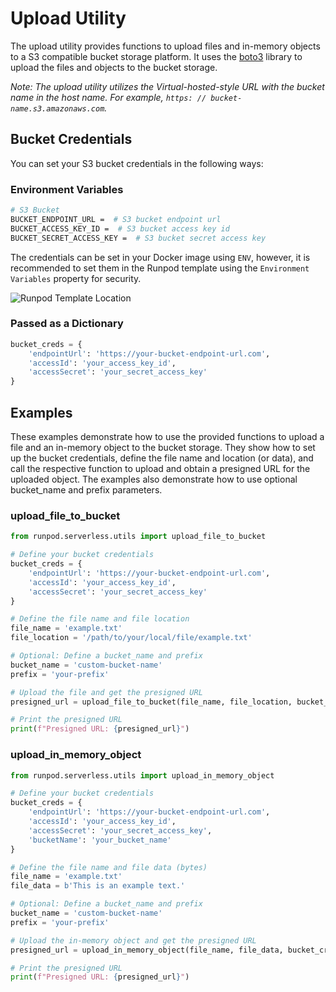 # Upload Utility

The upload utility provides functions to upload files and in-memory objects to a S3 compatible bucket storage platform. It uses the [boto3](https://boto3.amazonaws.com/v1/documentation/api/latest/index.html) library to upload the files and objects to the bucket storage.

*Note: The upload utility utilizes the Virtual-hosted-style URL with the bucket name in the host name. For example, `https: // bucket-name.s3.amazonaws.com`.*

## Bucket Credentials

You can set your S3 bucket credentials in the following ways:

### Environment Variables

```bash
# S3 Bucket
BUCKET_ENDPOINT_URL =  # S3 bucket endpoint url
BUCKET_ACCESS_KEY_ID =  # S3 bucket access key id
BUCKET_SECRET_ACCESS_KEY =  # S3 bucket secret access key
```

The credentials can be set in your Docker image using `ENV`, however, it is recommended to set them in the Runpod template using the `Environment Variables` property for security.

![Runpod Template Location](.docs/images/../../../../images/env_var_location.png)

### Passed as a Dictionary

```python
bucket_creds = {
    'endpointUrl': 'https://your-bucket-endpoint-url.com',
    'accessId': 'your_access_key_id',
    'accessSecret': 'your_secret_access_key'
}
```

## Examples

These examples demonstrate how to use the provided functions to upload a file and an in-memory object to the bucket storage. They show how to set up the bucket credentials, define the file name and location (or data), and call the respective function to upload and obtain a presigned URL for the uploaded object. The examples also demonstrate how to use optional bucket_name and prefix parameters.

### upload_file_to_bucket

```python
from runpod.serverless.utils import upload_file_to_bucket

# Define your bucket credentials
bucket_creds = {
    'endpointUrl': 'https://your-bucket-endpoint-url.com',
    'accessId': 'your_access_key_id',
    'accessSecret': 'your_secret_access_key'
}

# Define the file name and file location
file_name = 'example.txt'
file_location = '/path/to/your/local/file/example.txt'

# Optional: Define a bucket_name and prefix
bucket_name = 'custom-bucket-name'
prefix = 'your-prefix'

# Upload the file and get the presigned URL
presigned_url = upload_file_to_bucket(file_name, file_location, bucket_creds, bucket_name, prefix)

# Print the presigned URL
print(f"Presigned URL: {presigned_url}")
```

### upload_in_memory_object

```python
from runpod.serverless.utils import upload_in_memory_object

# Define your bucket credentials
bucket_creds = {
    'endpointUrl': 'https://your-bucket-endpoint-url.com',
    'accessId': 'your_access_key_id',
    'accessSecret': 'your_secret_access_key',
    'bucketName': 'your_bucket_name'
}

# Define the file name and file data (bytes)
file_name = 'example.txt'
file_data = b'This is an example text.'

# Optional: Define a bucket_name and prefix
bucket_name = 'custom-bucket-name'
prefix = 'your-prefix'

# Upload the in-memory object and get the presigned URL
presigned_url = upload_in_memory_object(file_name, file_data, bucket_creds, bucket_name, prefix)

# Print the presigned URL
print(f"Presigned URL: {presigned_url}")
```
